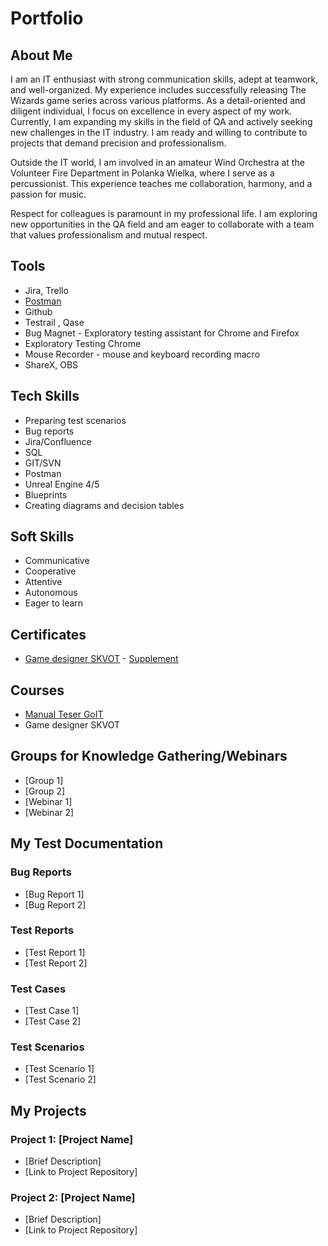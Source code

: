 # Portfolio

## About Me
I am an IT enthusiast with strong communication skills, adept at teamwork, and well-organized. My experience includes successfully releasing The Wizards game series across various platforms. As a detail-oriented and diligent individual, I focus on excellence in every aspect of my work. Currently, I am expanding my skills in the field of QA and actively seeking new challenges in the IT industry. I am ready and willing to contribute to projects that demand precision and professionalism.

Outside the IT world, I am involved in an amateur Wind Orchestra at the Volunteer Fire Department in Polanka Wielka, where I serve as a percussionist. This experience teaches me collaboration, harmony, and a passion for music.

Respect for colleagues is paramount in my professional life. I am exploring new opportunities in the QA field and am eager to collaborate with a team that values professionalism and mutual respect.

## Tools
- Jira, Trello
- [Postman](https://www.postman.com/)
- Github
- Testrail , Qase
- Bug Magnet - Exploratory testing assistant for Chrome and Firefox
- Exploratory Testing Chrome
- Mouse Recorder - mouse and keyboard recording macro
- ShareX, OBS

## Tech Skills
- Preparing test scenarios
- Bug reports
- Jira/Confluence
- SQL
- GIT/SVN
- Postman
- Unreal Engine 4/5
- Blueprints
- Creating diagrams and decision tables

## Soft Skills
- Communicative
- Cooperative
- Attentive
- Autonomous
- Eager to learn


## Certificates
- [Game designer SKVOT](https://github.com/Zajcyk/QA_Portfolio/blob/main/Certificates/Przemys%C5%82aw-Ziaja_Game-Designer_2023-01-18_skvot%20ENG.pdf) -  [Supplement](https://github.com/Zajcyk/QA_Portfolio/blob/main/Certificates/Przemys%C5%82aw%20Ziaja%20ENG.png)

## Courses
- [Manual Teser GoIT](https://goit.global/pl/courses/qa/)
- Game designer SKVOT

## Groups for Knowledge Gathering/Webinars
- [Group 1]
- [Group 2]
- [Webinar 1]
- [Webinar 2]

## My Test Documentation
### Bug Reports
- [Bug Report 1]
- [Bug Report 2]

### Test Reports
- [Test Report 1]
- [Test Report 2]

### Test Cases
- [Test Case 1]
- [Test Case 2]

### Test Scenarios
- [Test Scenario 1]
- [Test Scenario 2]

## My Projects
### Project 1: [Project Name]
- [Brief Description]
- [Link to Project Repository]

### Project 2: [Project Name]
- [Brief Description]
- [Link to Project Repository]
